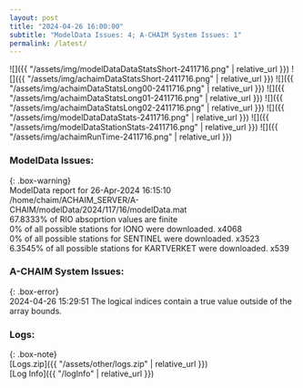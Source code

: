 ```yaml
---
layout: post
title: "2024-04-26 16:00:00"
subtitle: "ModelData Issues: 4; A-CHAIM System Issues: 1"
permalink: /latest/
---
```


![]({{ "/assets/img/modelDataDataStatsShort-2411716.png" | relative_url }})
![]({{ "/assets/img/achaimDataStatsShort-2411716.png" | relative_url }})
![]({{ "/assets/img/achaimDataStatsLong00-2411716.png" | relative_url }})
![]({{ "/assets/img/achaimDataStatsLong01-2411716.png" | relative_url }})
![]({{ "/assets/img/achaimDataStatsLong02-2411716.png" | relative_url }})
![]({{ "/assets/img/modelDataDataStats-2411716.png" | relative_url }})
![]({{ "/assets/img/modelDataStationStats-2411716.png" | relative_url }})
![]({{ "/assets/img/achaimRunTime-2411716.png" | relative_url }})


### ModelData Issues:  
  
{: .box-warning}  
 ModelData report for 26-Apr-2024 16:15:10   
 /home/chaim/ACHAIM_SERVER/A-CHAIM/modelData/2024/117/16/modelData.mat   
 67.8333% of RIO absoprtion values are finite   
 0% of all possible stations for IONO were downloaded. x4068   
 0% of all possible stations for SENTINEL were downloaded. x3523   
 6.3545% of all possible stations for KARTVERKET were downloaded. x539   
  
### A-CHAIM System Issues:  
  
{: .box-error}  
2024-04-26 15:29:51 The logical indices contain a true value outside of the array bounds.  

### Logs:  
  
{: .box-note}  
[Logs.zip]({{ "/assets/other/logs.zip" | relative_url }})  
[Log Info]({{ "/logInfo" | relative_url }})  
